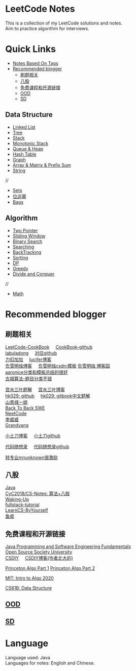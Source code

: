 

# LeetCode Notes

This is a collection of my LeetCode solutions and notes.   
Aim to practice algorithm for interviews.   




# Quick Links

- [Notes Based On Tags](NotesBasedOnTags)
- [Recommended blogger](#recommended-blogger)
  - [刷题相关](#刷题相关)
  - [八股](#八股)
  - [免费课程和开源链接](#免费课程和开源链接)
  - [OOD](#ood)
  - [SD](#sd)
  

## Data Structure

- [Linked List](../LeetCode/NotesBasedOnTags/LinkedList.md)
- [Tree](../LeetCode/NotesBasedOnTags/Binary%20Tree.md)
- [Stack](../LeetCode/NotesBasedOnTags/Stack.md)
- [Monotonic Stack](../LeetCode/NotesBasedOnTags/Monotonic%20Stack.md)
- [Queue & Heap](../LeetCode/NotesBasedOnTags/Heap(Priority%20Queue).md)
- [Hash Table](../LeetCode/NotesBasedOnTags/Hash%20Table.md)
- [Graph](../LeetCode/NotesBasedOnTags/Graph%20Basic%20&%20Algo.md)
- [Array & Matrix & Prefix Sum](../LeetCode/NotesBasedOnTags/Prefix%20Sum.md)
- [String]()
  
//
- [Sets]()
- [位运算]()
- [Bags]()

## Algorithm

- [Two Pointer](../LeetCode/NotesBasedOnTags/Two%20Pointer.md)  
- [Sliding Window](../LeetCode/NotesBasedOnTags/Sliding%20Window.md)  
- [Binary Search](../LeetCode/NotesBasedOnTags/Binary%20Search.md)  
- [Searching]()  
- [BackTracking](../LeetCode/NotesBasedOnTags/Backtracking.md)
- [Sorting](../LeetCode/NotesBasedOnTags/Sorting.md)
- [DP](../LeetCode/NotesBasedOnTags/DP.md)
- [Greedy](../LeetCode/NotesBasedOnTags/Greedy.md)
- [Divide and Conquer](../LeetCode/NotesBasedOnTags/分治.md)
  
//
- [Math]()

# Recommended blogger

## 刷题相关
[LeetCode-CookBook](https://books.halfrost.com/leetcode/) &nbsp; &nbsp; [CookBook-github](https://github.com/halfrost/LeetCode-Go)   
[labuladong](https://labuladong.github.io/algo/) &nbsp; &nbsp; [对应github](https://github.com/labuladong/fucking-algorithm)    
[力扣加加](https://leetcode-solution-leetcode-pp.gitbook.io/leetcode-solution/thinkings) &nbsp; &nbsp;  [lucifer博客](https://lucifer.ren/blog/categories/)   
[负雪明烛博客](https://fuxuemingzhu.cn/leetcode/)  &nbsp; &nbsp;    [负雪明烛csdn:模板](https://fuxuemingzhu.blog.csdn.net/)    [负雪明烛 博客园](https://www.cnblogs.com/fuxuemingzhu/)   
[aaronice分类和模板总结的很好](https://aaronice.gitbook.io/lintcode/)   
[古城算法-题目分类不错](https://www.youtube.com/@user-my5in2fq5c)

[宫水三叶题解](https://github.com/SharingSource/LogicStack-LeetCode/wiki)  &nbsp; &nbsp; [宫水三叶博客](https://sharingsource.github.io/tags/)   
[hk029: github](https://github.com/hk029)  &nbsp; &nbsp; [hk029: gitbook中文题解](https://hk029.gitbooks.io/leetbook/content/topic_include.html)   
[山景城一姐](https://www.youtube.com/channel/UCmU1_xj6hR08AMvj6J6hERg)   
[Back To Back SWE](https://www.youtube.com/channel/UCmJz2DV1a3yfgrR7GqRtUUA)    
[NeetCode](https://www.youtube.com/c/neetcode)    
[李威威](https://liweiwei1419.gitee.io/leetcode-algo/categories/)   
[Grandyang](https://www.cnblogs.com/grandyang/)

[小土刀博客](https://wdxtub.com/interview/14520609088903.html)  &nbsp; &nbsp;  [小土刀github](https://github.com/wdxtub) 


[代码随想录](https://www.programmercarl.com/) &nbsp; &nbsp; [代码随想录github](https://www.programmercarl.com/)    

[转专业mnunknown很激励](https://mnunknown.gitbook.io/algorithm-notes/)   

## 八股

[Java](https://snailclimb.gitee.io/javaguide/#/)   
[CyC2018/CS-Notes: 算法+八股](https://github.com/CyC2018/CS-Notes)    
[Waking-Up](https://github.com/wolverinn/Waking-Up)   
[fullstack-tutorial](https://github.com/frank-lam/fullstack-tutorial)   
[LearnCS-ByYourself](https://github.com/itwanger/LearnCS-ByYourself)   
[鱼皮](https://github.com/liyupi/free-programming-resources)  




## 免费课程和开源链接
[Java Programming and Software Engineering Fundamentals](https://www.coursera.org/specializations/java-programming)   
[Open Source Society University](https://github.com/ossu)   
[CSDIY](https://github.com/PKUFlyingPig/cs-self-learning)   &nbsp; &nbsp;  [CSDIY博客(作者北大的)](https://csdiy.wiki/)


[Princeton Algo Part 1](https://www.coursera.org/learn/algorithms-part1) [Princeton Algo Part 2](https://www.coursera.org/learn/algorithms-part2)    

[MIT: Intro to Algo 2020](https://ocw.mit.edu/courses/6-006-introduction-to-algorithms-spring-2020/)


[CS61B: Data Structure](https://fa22.datastructur.es/)   



## [OOD](/Interview/OOD%20%26%20SD/README.md)

## [SD](/Interview/OOD%20%26%20SD/README.md)




# Language
Language used: Java   
Languages for notes: English and Chinese.  


 